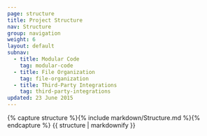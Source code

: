 ```yaml
---
page: structure
title: Project Structure
nav: Structure
group: navigation
weight: 6
layout: default
subnav:
  - title: Modular Code
    tag: modular-code
  - title: File Organization
    tag: file-organization
  - title: Third-Party Integrations
    tag: third-party-integrations
updated: 23 June 2015
---
```


<div class="docs-section">
		{% capture structure %}{% include markdown/Structure.md %}{% endcapture %}
		{{ structure | markdownify }}
</div>